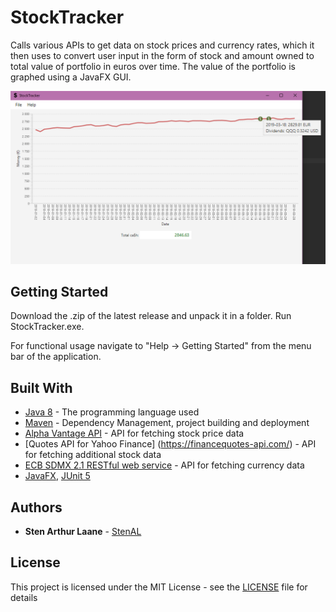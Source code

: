 # StockTracker

Calls various APIs to get data on stock prices and currency rates, which it then uses to convert user input in the form of stock and amount owned to total value of portfolio in euros over time. The value of the portfolio is graphed using a JavaFX GUI.

![Graph showing 1 AAPL stock owned from March 1st to Match 25th 2019](example.png)

## Getting Started

Download the .zip of the latest release and unpack it in a folder. Run StockTracker.exe.

For functional usage navigate to "Help -> Getting Started" from the menu bar of the application.

## Built With

* [Java 8](https://www.oracle.com/technetwork/java/javase/overview/java8-2100321.html) - The programming language used
* [Maven](https://maven.apache.org/) - Dependency Management, project building and deployment
* [Alpha Vantage API](https://www.alphavantage.co/) - API for fetching stock price data
* [Quotes API for Yahoo Finance] (https://financequotes-api.com/) - API for fetching additional stock data
* [ECB SDMX 2.1 RESTful web service](https://sdw-wsrest.ecb.europa.eu/help/) - API for fetching currency data
* [JavaFX](https://openjfx.io/), [JUnit 5](https://junit.org/junit5/)

## Authors

* **Sten Arthur Laane** - [StenAL](https://github.com/StenAL)

## License

This project is licensed under the MIT License - see the [LICENSE](LICENSE) file for details
